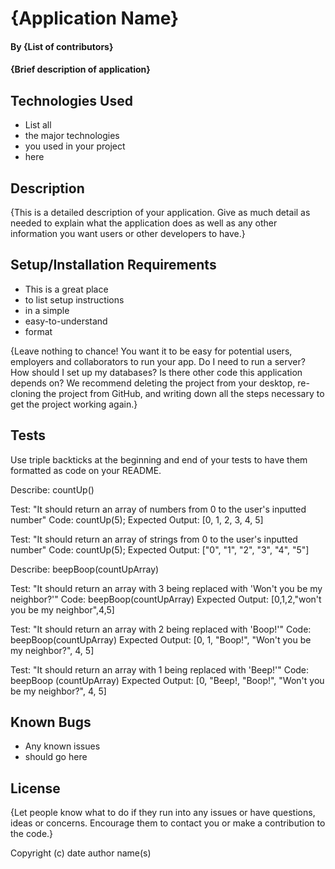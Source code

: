 # {Application Name}

#### By {List of contributors}

#### {Brief description of application}

## Technologies Used

- List all
- the major technologies
- you used in your project
- here

## Description

{This is a detailed description of your application. Give as much detail as needed to explain what the application does as well as any other information you want users or other developers to have.}

## Setup/Installation Requirements

- This is a great place
- to list setup instructions
- in a simple
- easy-to-understand
- format

{Leave nothing to chance! You want it to be easy for potential users, employers and collaborators to run your app. Do I need to run a server? How should I set up my databases? Is there other code this application depends on? We recommend deleting the project from your desktop, re-cloning the project from GitHub, and writing down all the steps necessary to get the project working again.}

## Tests

Use triple backticks at the beginning and end of your tests to have them formatted as code on your README.

Describe: countUp()

Test: "It should return an array of numbers from 0 to the user's inputted number"
Code: countUp(5);
Expected Output: [0, 1, 2, 3, 4, 5]

Test: "It should return an array of strings from 0 to the user's inputted number"
Code: countUp(5);
Expected Output: ["0", "1", "2", "3", "4", "5"]

Describe: beepBoop(countUpArray)

Test: "It should return an array with 3 being replaced with 'Won't you be my neighbor?'"
Code: beepBoop(countUpArray)
Expected Output: [0,1,2,"won't you be my neighbor",4,5]

Test: "It should return an array with 2 being replaced with 'Boop!'"
Code: beepBoop(countUpArray)
Expected Output: [0, 1, "Boop!", "Won't you be my neighbor?", 4, 5]

Test: "It should return an array with 1 being replaced with 'Beep!'"
Code: beepBoop (countUpArray)
Expected Output: [0, "Beep!, "Boop!", "Won't you be my neighbor?", 4, 5]

## Known Bugs

- Any known issues
- should go here

## License

{Let people know what to do if they run into any issues or have questions, ideas or concerns. Encourage them to contact you or make a contribution to the code.}

Copyright (c) date author name(s)